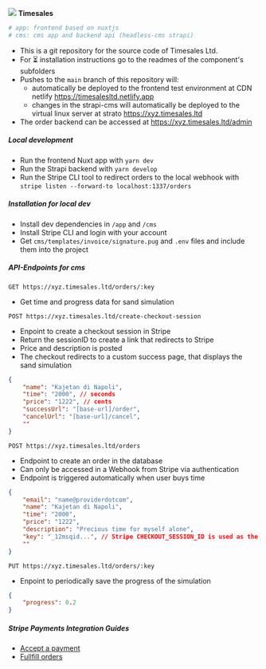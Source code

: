 <p>
    <img src="https://timesalesltd.netlify.app/favicon.ico"> <b>Timesales</b>
</p>

```bash
# app: frontend based on nuxtjs
# cms: cms app and backend api (headless-cms strapi)
```

- This is a git repository for the source code of Timesales Ltd.
- For ⏳ installation instructions go to the readmes of the component's subfolders
- Pushes to the `main` branch of this repository will:
    - automatically be deployed to the frontend test environment at CDN netlify https://timesalesltd.netlify.app
    - changes in the strapi-cms will automatically be deployed to the virtual linux server at strato https://xyz.timesales.ltd
- The order backend can be accessed at https://xyz.timesales.ltd/admin

##### Local development

- Run the frontend Nuxt app with `yarn dev`
- Run the Strapi backend with `yarn develop`
- Run the Stripe CLI tool to redirect orders to the local webhook with `stripe listen --forward-to localhost:1337/orders`

##### Installation for local dev

- Install dev dependencies in `/app` and `/cms`
- Install Stripe CLI and login with your account
- Get `cms/templates/invoice/signature.pug` and `.env` files and include them into the project

##### API-Endpoints for cms

`GET https://xyz.timesales.ltd/orders/:key`
- Get time and progress data for sand simulation

`POST https://xyz.timesales.ltd/create-checkout-session`
- Enpoint to create a checkout session in Stripe
- Return the sessionID to create a link that redirects to Stripe
- Price and description is posted
- The checkout redirects to a custom success page, that displays the sand simulation

```json
{
    "name": "Kajetan di Napoli",
    "time": "2000", // seconds
    "price": "1222", // cents
    "successUrl": "[base-url]/order",
    "cancelUrl": "[base-url]/cancel",
    ""
}
```

`POST https://xyz.timesales.ltd/orders`
- Endpoint to create an order in the database
- Can only be accessed in a Webhook from Stripe via authentication
- Endpoint is triggered automatically when user buys time

```json
{
    "email": "name@providerdotcom",
    "name": "Kajetan di Napoli",
    "time": "2000",
    "price": "1222",
    "description": "Precious time for myself alone",
    "key": "_12msqid...", // Stripe CHECKOUT_SESSION_ID is used as the unique key
    ""
}
```

`PUT https://xyz.timesales.ltd/orders/:key`
- Enpoint to periodically save the progress of the simulation

```json
{
    "progress": 0.2
}
```


##### Stripe Payments Integration Guides
- [Accept a payment](https://stripe.com/docs/payments/accept-a-payment#web)
- [Fullfill orders](https://stripe.com/docs/payments/checkout/fulfill-orders)



